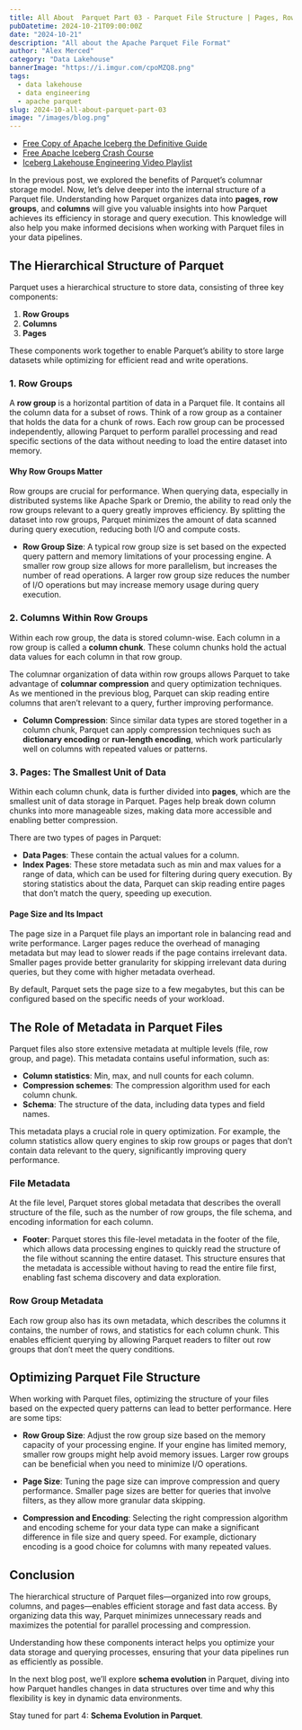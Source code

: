 ```yaml
---
title: All About  Parquet Part 03 - Parquet File Structure | Pages, Row Groups, and Columns
pubDatetime: 2024-10-21T09:00:00Z
date: "2024-10-21"
description: "All about the Apache Parquet File Format"
author: "Alex Merced"
category: "Data Lakehouse"
bannerImage: "https://i.imgur.com/cpoMZQ8.png"
tags:
  - data lakehouse
  - data engineering
  - apache parquet
slug: 2024-10-all-about-parquet-part-03
image: "/images/blog.png"
---
```


- [Free Copy of Apache Iceberg the Definitive Guide](https://hello.dremio.com/wp-apache-iceberg-the-definitive-guide-reg.html?utm_source=alexmerced&utm_medium=external_blog&utm_campaign=allaboutparquet)
- [Free Apache Iceberg Crash Course](https://hello.dremio.com/webcast-an-apache-iceberg-lakehouse-crash-course-reg.html?utm_source=alexmerced&utm_medium=external_blog&utm_campaign=allaboutparquet)
- [Iceberg Lakehouse Engineering Video Playlist](https://www.youtube.com/watch?v=SIriNcVIGJQ&list=PLsLAVBjQJO0p0Yq1fLkoHvt2lEJj5pcYe)


In the previous post, we explored the benefits of Parquet’s columnar storage model. Now, let’s delve deeper into the internal structure of a Parquet file. Understanding how Parquet organizes data into **pages**, **row groups**, and **columns** will give you valuable insights into how Parquet achieves its efficiency in storage and query execution. This knowledge will also help you make informed decisions when working with Parquet files in your data pipelines.

## The Hierarchical Structure of Parquet

Parquet uses a hierarchical structure to store data, consisting of three key components:

1. **Row Groups**  
2. **Columns**  
3. **Pages**

These components work together to enable Parquet’s ability to store large datasets while optimizing for efficient read and write operations.

### 1. Row Groups

A **row group** is a horizontal partition of data in a Parquet file. It contains all the column data for a subset of rows. Think of a row group as a container that holds the data for a chunk of rows. Each row group can be processed independently, allowing Parquet to perform parallel processing and read specific sections of the data without needing to load the entire dataset into memory.

#### Why Row Groups Matter

Row groups are crucial for performance. When querying data, especially in distributed systems like Apache Spark or Dremio, the ability to read only the row groups relevant to a query greatly improves efficiency. By splitting the dataset into row groups, Parquet minimizes the amount of data scanned during query execution, reducing both I/O and compute costs.

- **Row Group Size**: A typical row group size is set based on the expected query pattern and memory limitations of your processing engine. A smaller row group size allows for more parallelism, but increases the number of read operations. A larger row group size reduces the number of I/O operations but may increase memory usage during query execution.
  
### 2. Columns Within Row Groups

Within each row group, the data is stored column-wise. Each column in a row group is called a **column chunk**. These column chunks hold the actual data values for each column in that row group.

The columnar organization of data within row groups allows Parquet to take advantage of **columnar compression** and query optimization techniques. As we mentioned in the previous blog, Parquet can skip reading entire columns that aren’t relevant to a query, further improving performance.

- **Column Compression**: Since similar data types are stored together in a column chunk, Parquet can apply compression techniques such as **dictionary encoding** or **run-length encoding**, which work particularly well on columns with repeated values or patterns.

### 3. Pages: The Smallest Unit of Data

Within each column chunk, data is further divided into **pages**, which are the smallest unit of data storage in Parquet. Pages help break down column chunks into more manageable sizes, making data more accessible and enabling better compression.

There are two types of pages in Parquet:

- **Data Pages**: These contain the actual values for a column.
- **Index Pages**: These store metadata such as min and max values for a range of data, which can be used for filtering during query execution. By storing statistics about the data, Parquet can skip reading entire pages that don’t match the query, speeding up execution.

#### Page Size and Its Impact

The page size in a Parquet file plays an important role in balancing read and write performance. Larger pages reduce the overhead of managing metadata but may lead to slower reads if the page contains irrelevant data. Smaller pages provide better granularity for skipping irrelevant data during queries, but they come with higher metadata overhead.

By default, Parquet sets the page size to a few megabytes, but this can be configured based on the specific needs of your workload.

## The Role of Metadata in Parquet Files

Parquet files also store extensive metadata at multiple levels (file, row group, and page). This metadata contains useful information, such as:

- **Column statistics**: Min, max, and null counts for each column.
- **Compression schemes**: The compression algorithm used for each column chunk.
- **Schema**: The structure of the data, including data types and field names.

This metadata plays a crucial role in query optimization. For example, the column statistics allow query engines to skip row groups or pages that don’t contain data relevant to the query, significantly improving query performance.

### File Metadata

At the file level, Parquet stores global metadata that describes the overall structure of the file, such as the number of row groups, the file schema, and encoding information for each column.

- **Footer**: Parquet stores this file-level metadata in the footer of the file, which allows data processing engines to quickly read the structure of the file without scanning the entire dataset. This structure ensures that the metadata is accessible without having to read the entire file first, enabling fast schema discovery and data exploration.

### Row Group Metadata

Each row group also has its own metadata, which describes the columns it contains, the number of rows, and statistics for each column chunk. This enables efficient querying by allowing Parquet readers to filter out row groups that don’t meet the query conditions.

## Optimizing Parquet File Structure

When working with Parquet files, optimizing the structure of your files based on the expected query patterns can lead to better performance. Here are some tips:

- **Row Group Size**: Adjust the row group size based on the memory capacity of your processing engine. If your engine has limited memory, smaller row groups might help avoid memory issues. Larger row groups can be beneficial when you need to minimize I/O operations.
  
- **Page Size**: Tuning the page size can improve compression and query performance. Smaller page sizes are better for queries that involve filters, as they allow more granular data skipping.

- **Compression and Encoding**: Selecting the right compression algorithm and encoding scheme for your data type can make a significant difference in file size and query speed. For example, dictionary encoding is a good choice for columns with many repeated values.

## Conclusion

The hierarchical structure of Parquet files—organized into row groups, columns, and pages—enables efficient storage and fast data access. By organizing data this way, Parquet minimizes unnecessary reads and maximizes the potential for parallel processing and compression.

Understanding how these components interact helps you optimize your data storage and querying processes, ensuring that your data pipelines run as efficiently as possible.

In the next blog post, we’ll explore **schema evolution** in Parquet, diving into how Parquet handles changes in data structures over time and why this flexibility is key in dynamic data environments.

Stay tuned for part 4: **Schema Evolution in Parquet**.
